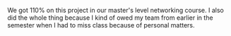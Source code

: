 We got 110% on this project in our master's level networking course. I also did the whole thing because I kind of owed my team from earlier in the semester when I had to miss class because of personal matters.
